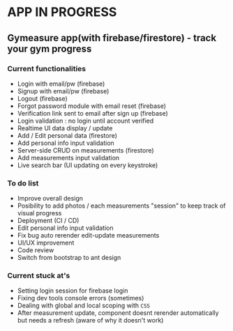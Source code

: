 # APP IN PROGRESS

## Gymeasure app(with firebase/firestore) - track your gym progress

### Current functionalities
- Login with email/pw (firebase)
- Signup with email/pw (firebase)
- Logout (firebase)
- Forgot password module with email reset (firebase)
- Verification link sent to email after sign up (firebase)
- Login validation : no login until account verified
- Realtime UI data display / update
- Add / Edit personal data (firestore)
- Add personal info input validation
- Server-side CRUD on measurements (firestore)
- Add measurements input validation
- Live search bar (UI updating on every keystroke)

### To do list
- Improve overall design
- Posibility to add photos / each measurements "session" to keep track of visual progress
- Deployment (CI / CD)
- Edit personal info input validation
- Fix bug auto rerender edit-update measurements
- UI/UX improvement
- Code review
- Switch from bootstrap to ant design

### Current stuck at's
- Setting login session for firebase login
- Fixing dev tools console errors (sometimes)
- Dealing with global and local scoping with `CSS`
- After measurement update, component doesnt rerender automatically but needs a refresh (aware of why it doesn't work)